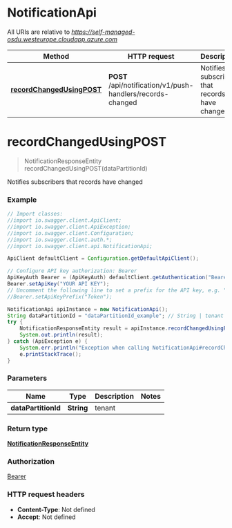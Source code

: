 # NotificationApi

All URIs are relative to *https://self-managed-osdu.westeurope.cloudapp.azure.com*

Method | HTTP request | Description
------------- | ------------- | -------------
[**recordChangedUsingPOST**](NotificationApi.md#recordChangedUsingPOST) | **POST** /api/notification/v1/push-handlers/records-changed | Notifies subscribers that records have changed


<a name="recordChangedUsingPOST"></a>
# **recordChangedUsingPOST**
> NotificationResponseEntity recordChangedUsingPOST(dataPartitionId)

Notifies subscribers that records have changed

### Example
```java
// Import classes:
//import io.swagger.client.ApiClient;
//import io.swagger.client.ApiException;
//import io.swagger.client.Configuration;
//import io.swagger.client.auth.*;
//import io.swagger.client.api.NotificationApi;

ApiClient defaultClient = Configuration.getDefaultApiClient();

// Configure API key authorization: Bearer
ApiKeyAuth Bearer = (ApiKeyAuth) defaultClient.getAuthentication("Bearer");
Bearer.setApiKey("YOUR API KEY");
// Uncomment the following line to set a prefix for the API key, e.g. "Token" (defaults to null)
//Bearer.setApiKeyPrefix("Token");

NotificationApi apiInstance = new NotificationApi();
String dataPartitionId = "dataPartitionId_example"; // String | tenant
try {
    NotificationResponseEntity result = apiInstance.recordChangedUsingPOST(dataPartitionId);
    System.out.println(result);
} catch (ApiException e) {
    System.err.println("Exception when calling NotificationApi#recordChangedUsingPOST");
    e.printStackTrace();
}
```

### Parameters

Name | Type | Description  | Notes
------------- | ------------- | ------------- | -------------
 **dataPartitionId** | **String**| tenant |

### Return type

[**NotificationResponseEntity**](NotificationResponseEntity.md)

### Authorization

[Bearer](../README.md#Bearer)

### HTTP request headers

 - **Content-Type**: Not defined
 - **Accept**: Not defined

